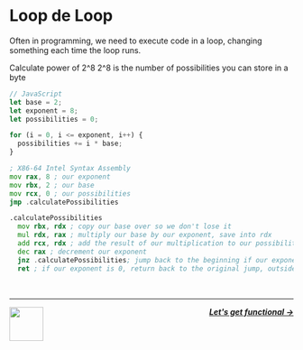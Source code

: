 # Loop de Loop

Often in programming, we need to execute code in a loop, changing something each time the loop runs.

Calculate power of 2^8
2^8 is the number of possibilities you can store in a byte

```js
// JavaScript
let base = 2;
let exponent = 8;
let possibilities = 0;

for (i = 0, i <= exponent, i++) {
  possibilities += i * base;
}
```

```asm
; X86-64 Intel Syntax Assembly
mov rax, 8 ; our exponent
mov rbx, 2 ; our base
mov rcx, 0 ; our possibilities
jmp .calculatePossibilities

.calculatePossibilities
  mov rbx, rdx ; copy our base over so we don't lose it
  mul rdx, rax ; multiply our base by our exponent, save into rdx
  add rcx, rdx ; add the result of our multiplication to our possibilities counter
  dec rax ; decrement our exponent
  jnz .calculatePossibilities; jump back to the beginning if our exponent is not 0
  ret ; if our exponent is 0, return back to the original jump, outside of the loop
```

<br />

---

<a href="/guide/writing-code/instructions/conditionals.md">
  <picture>
    <source media="(prefers-color-scheme: dark)" srcset="https://cloud-5aq8uo1rv-hack-club-bot.vercel.app/0backd.png">
    <img align="left" width="60" src="https://cloud-5v3nvbscw-hack-club-bot.vercel.app/0backl.png" />
  </picture>
</a>

<p align="right">
  <em>
    <b>
      <a href="/guide/writing-code/instructions/functions.md">
         Let's get functional →
      </a>
    </b>
  </em>
</p>
